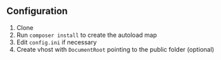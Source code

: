 Configuration
-------------
1. Clone
2. Run `composer install` to create the autoload map
3. Edit `config.ini` if necessary
4. Create vhost with `DocumentRoot` pointing to the public folder (optional)
